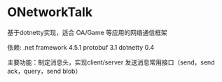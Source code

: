 # ONetworkTalk
基于dotnetty实现，适合 OA/Game 等应用的网络通信框架

依赖: .net framework 4.5.1    protobuf 3.1    dotnetty 0.4
 
主要功能：制定消息头，实现client/server 发送消息常用接口（send，send ack，query，send blob）
